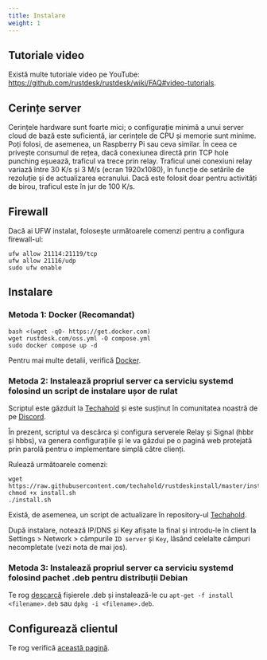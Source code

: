 ```yaml
---
title: Instalare
weight: 1
---
```


## Tutoriale video
Există multe tutoriale video pe YouTube: https://github.com/rustdesk/rustdesk/wiki/FAQ#video-tutorials.

## Cerințe server
Cerințele hardware sunt foarte mici; o configurație minimă a unui server cloud de bază este suficientă, iar cerințele de CPU și memorie sunt minime. Poți folosi, de asemenea, un Raspberry Pi sau ceva similar. În ceea ce privește consumul de rețea, dacă conexiunea directă prin TCP hole punching eșuează, traficul va trece prin relay. Traficul unei conexiuni relay variază între 30 K/s și 3 M/s (ecran 1920x1080), în funcție de setările de rezoluție și de actualizarea ecranului. Dacă este folosit doar pentru activități de birou, traficul este în jur de 100 K/s.

## Firewall
Dacă ai UFW instalat, folosește următoarele comenzi pentru a configura firewall-ul:
```
ufw allow 21114:21119/tcp
ufw allow 21116/udp
sudo ufw enable
```

## Instalare
### Metoda 1: Docker (Recomandat)

```
bash <(wget -qO- https://get.docker.com)
wget rustdesk.com/oss.yml -O compose.yml
sudo docker compose up -d
```

Pentru mai multe detalii, verifică [Docker](/docs/en/self-host/rustdesk-server-oss/docker/).

### Metoda 2: Instalează propriul server ca serviciu systemd folosind un script de instalare ușor de rulat
Scriptul este găzduit la [Techahold](https://github.com/techahold/rustdeskinstall) și este susținut în comunitatea noastră de pe [Discord](https://discord.com/invite/nDceKgxnkV).

În prezent, scriptul va descărca și configura serverele Relay și Signal (hbbr și hbbs), va genera configurațiile și le va găzdui pe o pagină web protejată prin parolă pentru o implementare simplă către clienți.

Rulează următoarele comenzi:
```
wget https://raw.githubusercontent.com/techahold/rustdeskinstall/master/install.sh
chmod +x install.sh
./install.sh
```

Există, de asemenea, un script de actualizare în repository-ul [Techahold](https://github.com/techahold/rustdeskinstall).

După instalare, notează IP/DNS și Key afișate la final și introdu-le în client la Settings > Network > câmpurile `ID server` și `Key`, lăsând celelalte câmpuri necompletate (vezi nota de mai jos).

### Metoda 3: Instalează propriul server ca serviciu systemd folosind pachet .deb pentru distribuții Debian

Te rog [descarcă](https://github.com/rustdesk/rustdesk-server/releases/latest) fișierele .deb și instalează-le cu `apt-get -f install <filename>.deb` sau `dpkg -i <filename>.deb`.

## Configurează clientul
Te rog verifică [această pagină](/docs/en/self-host/client-configuration/#2-manual-config).